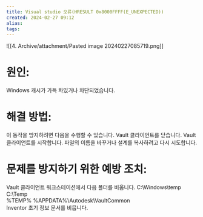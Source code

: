 ```yaml
---
title: Visual studio 오류(HRESULT 0x8000FFFF(E_UNEXPECTED))
created: 2024-02-27 09:12
alias:
tags:
---
```

![[4. Archive/attachment/Pasted image 20240227085719.png]]
# 원인:
Windows 캐시가 가득 차있거나 차단되었습니다.
# 해결 방법:
이 동작을 방지하려면 다음을 수행할 수 있습니다.
Vault 클라이언트를 닫습니다.
Vault 클라이언트를 시작합니다.
파일의 이름을 바꾸거나 설계를 복사하려고 다시 시도합니다.
# 문제를 방지하기 위한 예방 조치:
Vault 클라이언트 워크스테이션에서 다음 폴더를 비웁니다.
C:\Windows\temp\
C:\Temp\
%TEMP%
%APPDATA%\Autodesk\VaultCommon\
Inventor 초기 정보 문서를 비웁니다.


